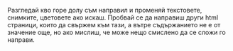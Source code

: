  Разгледай кво горе долу съм направил и променяй текстовете, снимките, цветовете ако искаш.
Пробвай се да направиш други html страници, които да свържем към тази, а вътре съдържанието не е от значение още, но ако мислиш, че може нещо смислено да се сложи го направи.

